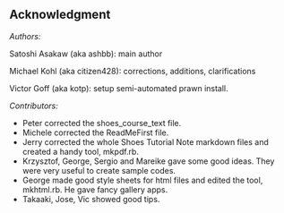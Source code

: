 Acknowledgment
--------------

*Authors:*

Satoshi Asakaw (aka ashbb): main author

Michael Kohl (aka citizen428): corrections, additions, clarifications

Victor Goff (aka kotp): setup semi-automated prawn install.

*Contributors:*

- Peter corrected the shoes\_course\_text file.
- Michele corrected the ReadMeFirst file.
- Jerry corrected the whole Shoes Tutorial Note markdown files and created a handy tool, mkpdf.rb.
- Krzysztof, George, Sergio and Mareike gave some good ideas.
  They were very useful to create sample codes.
- George made good style sheets for html files and edited the tool, mkhtml.rb.
  He gave fancy gallery apps.
- Takaaki, Jose, Vic showed good tips.


